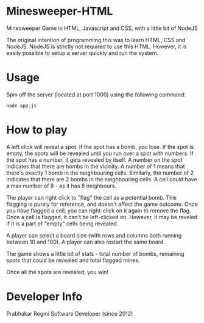 # Minesweeper-HTML
Minesweeper Game in HTML, Javascript and CSS, with a little bit of NodeJS

The original intention of programming this was to learn HTML, CSS and NodeJS. NodeJS is strictly not required to use this HTML. However, it is easily possible to setup a server quickly and run the system.

# Usage
Spin off the server (located at port 1000) using the following command:

<pre><code>node app.js</code></pre>

# How to play
A left click will reveal a spot. If the spot has a bomb, you lose. If the spot is empty, the spots will be revealed until you run over a spot with numbers. If the spot has a number, it gets revealed by itself. A number on the spot indicates that there are bombs in the vicinity. A number of 1 means that there's exactly 1 bomb in the neighbouring cells. Similarly, the number of 2 indicates that there are 2 bombs in the neighbouring cells. A cell could have a max number of 8 - as it has 8 neighbours. 

The player can right click to "flag" the cell as a potential bomb. This flagging is purely for reference, and doesn't affect the game outcome. Once you have flagged a cell, you can right-click on it again to remove the flag. Once a cell is flagged, it can't be left-clicked on. However, it may be reveled if it is a part of "empty" cells being revealed.

A player can select a board size (with rows and columns both running between 10 and 100). A player can also restart the same board.

The game shows a little bit of stats - total number of bombs, remaining spots that could be revealed and total flagged mines.

Once all the spots are revealed, you win!

# Developer Info
Prabhakar Regmi
Software Developer (since 2012)
